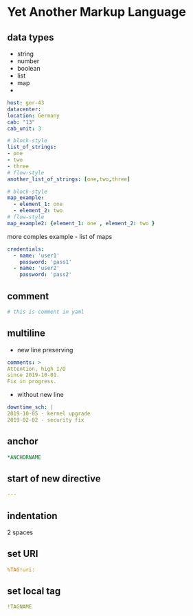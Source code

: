 # Yet Another Markup Language

## data types
* string
* number
* boolean
* list
* map
* <empty value>
  
```yaml
host: ger-43
datacenter:
location: Germany
cab: "13"
cab_unit: 3

# block-style
list_of_strings:
- one
- two
- three
# flow-style
another_list_of_strings: [one,two,three]

# block-style
map_example:
  - element_1: one
  - element_2: two
# flow-style
map_example2: {element_1: one , element_2: two }
```
more comples example - list of maps
```yaml
credentials:
  - name: 'user1'
    password: 'pass1'
  - name: 'user2'
    password: 'pass2'
```


## comment
```yaml
# this is comment in yaml
```


## multiline
* new line preserving
```yaml
comments: >
Attention, high I/O
since 2019-10-01.
Fix in progress.
```

* without new line 
```yaml
downtime_sch: |
2019-10-05 - kernel upgrade
2019-02-02 - security fix
```

## anchor
```yaml
*ANCHORNAME
```

## start of new directive
```yaml
---

```

## indentation
2 spaces


## set URI
```yaml
%TAG!uri:
```

## set local tag
```yaml
!TAGNAME
```
